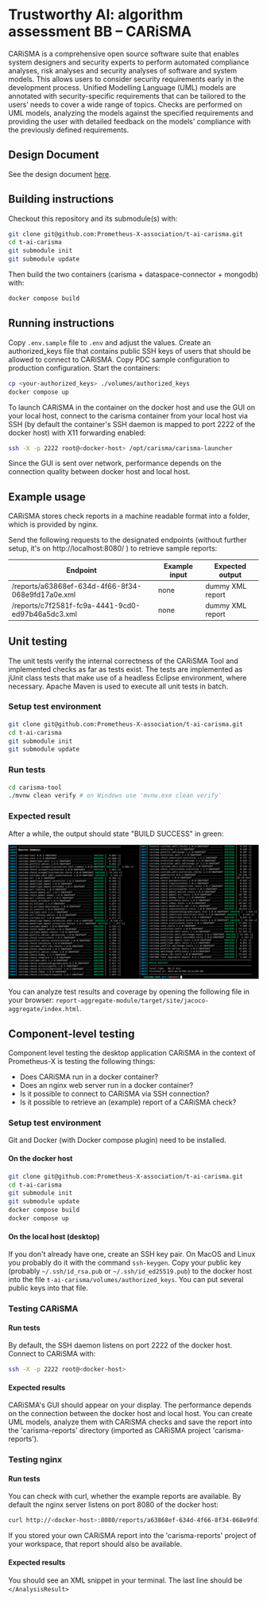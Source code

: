 # Trustworthy AI: algorithm assessment BB – CARiSMA

CARiSMA is a comprehensive open source software suite that enables system designers and security experts to perform automated compliance analyses, risk analyses and security analyses of software and system models. This allows users to consider security requirements early in the development process. Unified Modelling Language (UML) models are annotated with security-specific requirements that can be tailored to the users’ needs to cover a wide range of topics. Checks are performed on UML models, analyzing the models against the specified requirements and providing the user with detailed feedback on the models' compliance with the previously defined requirements.

## Design Document
See the design document [here](docs/).

## Building instructions

Checkout this repository and its submodule(s) with:

```bash
git clone git@github.com:Prometheus-X-association/t-ai-carisma.git
cd t-ai-carisma
git submodule init
git submodule update
```

Then build the two containers (carisma + dataspace-connector + mongodb) with:

```bash
docker compose build
```

## Running instructions

Copy `.env.sample` file to `.env` and adjust the values. Create an authorized_keys file that contains public SSH keys of users that should be allowed to connect to CARiSMA. Copy PDC sample configuration to production configuration. Start the containers:

```bash
cp <your-authorized_keys> ./volumes/authorized_keys
docker compose up
```

To launch CARiSMA in the container on the docker host and use the GUI on your local host, connect to the carisma container from your local host via SSH (by default the container's SSH daemon is mapped to port 2222 of the docker host) with X11 forwarding enabled:

```bash
ssh -X -p 2222 root@<docker-host> /opt/carisma/carisma-launcher
```

Since the GUI is sent over network, performance depends on the connection quality between docker host and local host.

## Example usage

CARiSMA stores check reports in a machine readable format into a folder, which is provided by nginx.

Send the following requests to the designated endpoints (without further setup, it's on http://localhost:8080/ ) to retrieve sample reports:

| Endpoint                                          | Example input | Expected output  |
|---------------------------------------------------|---------------|------------------|
| /reports/a63868ef-634d-4f66-8f34-068e9fd17a0e.xml | none          | dummy XML report |
| /reports/c7f2581f-fc9a-4441-9cd0-ed97b46a5dc3.xml | none          | dummy XML report |


## Unit testing
The unit tests verify the internal correctness of the CARiSMA Tool and implemented checks as far as tests exist. The tests are implemented as jUnit class tests that make use of a headless Eclipse environment, where necessary. Apache Maven is used to execute all unit tests in batch.


### Setup test environment
```bash
git clone git@github.com:Prometheus-X-association/t-ai-carisma.git
cd t-ai-carisma
git submodule init
git submodule update
```

### Run tests
```bash
cd carisma-tool
./mvnw clean verify # on Windows use 'mvnw.exe clean verify'
```

### Expected result
After a while, the output should state "BUILD SUCCESS" in green:

![Figure: Output of Successful o jUnit tests](docs/images/mvn-clean-verify-results.png)

You can analyze test results and coverage by opening the following file in your browser: `report-aggregate-module/target/site/jacoco-aggregate/index.html`.

## Component-level testing
Component level testing the desktop application CARiSMA in the context of Prometheus-X is testing the following things:

- Does CARiSMA run in a docker container?
- Does an nginx web server run in a docker container?
- Is it possible to connect to CARiSMA via SSH connection?
- Is it possible to retrieve an (example) report of a CARiSMA check?

### Setup test environment
Git and Docker (with Docker compose plugin) need to be installed.

#### On the docker host

```bash
git clone git@github.com:Prometheus-X-association/t-ai-carisma.git
cd t-ai-carisma
git submodule init
git submodule update
docker compose build
docker compose up
```

#### On the local host (desktop)

If you don't already have one, create an SSH key pair. On MacOS and Linux you probably do it with the command `ssh-keygen`. Copy your public key (probably `~/.ssh/id_rsa.pub` or `~/.ssh/id_ed25519.pub`) to the docker host into the file `t-ai-carisma/volumes/authorized_keys`. You can put several public keys into that file.

### Testing CARiSMA
#### Run tests

By default, the SSH daemon listens on port 2222 of the docker host. Connect to CARiSMA with:

```bash
ssh -X -p 2222 root@<docker-host>
```

#### Expected results
CARiSMA's GUI should appear on your display. The performance depends on the connection between the docker host and local host. You can create UML models, analyze them with CARiSMA checks and save the report into the 'carisma-reports' directory (imported as CARiSMA project 'carisma-reports').
 
### Testing nginx
#### Run tests
You can check with curl, whether the example reports are available. By default the nginx server listens on port 8080 of the docker host:
```bash
curl http://<docker-host>:8080/reports/a63868ef-634d-4f66-8f34-068e9fd17a0e.xml
```

If you stored your own CARiSMA report into the 'carisma-reports' project of your workspace, that report should also be available.

#### Expected results
You should see an XML snippet in your terminal. The last line should be `</AnalysisResult>`

